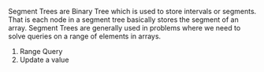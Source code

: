 Segment Trees are Binary Tree which is used to store intervals or segments. That is each node in a segment tree basically stores the segment of an array. Segment Trees are generally used in problems where we need to solve queries on a range of elements in arrays.
1. Range Query
2. Update a value